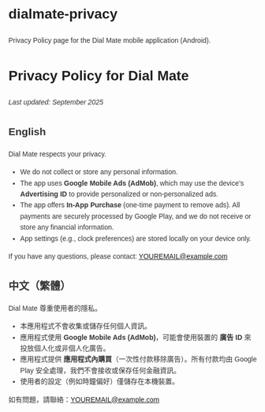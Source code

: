 # dialmate-privacy
Privacy Policy page for the Dial Mate mobile application (Android).
<!DOCTYPE html>
<html lang="en">
<head>
  <meta charset="UTF-8" />
  <meta name="viewport" content="width=device-width, initial-scale=1.0"/>
  <title>Privacy Policy - Dial Mate</title>
  <style>
    body { font-family: Arial, sans-serif; line-height: 1.6; margin: 20px; color: #333; }
    h1 { color: #222; }
    h2 { margin-top: 1.5em; }
  </style>
</head>
<body>
  <h1>Privacy Policy for Dial Mate</h1>
  <p><em>Last updated: September 2025</em></p>

  <h2>English</h2>
  <p>Dial Mate respects your privacy.</p>
  <ul>
    <li>We do not collect or store any personal information.</li>
    <li>The app uses <strong>Google Mobile Ads (AdMob)</strong>, which may use the device’s <strong>Advertising ID</strong> to provide personalized or non-personalized ads.</li>
    <li>The app offers <strong>In-App Purchase</strong> (one-time payment to remove ads). All payments are securely processed by Google Play, and we do not receive or store any financial information.</li>
    <li>App settings (e.g., clock preferences) are stored locally on your device only.</li>
  </ul>
  <p>If you have any questions, please contact: <a href="mailto:YOUREMAIL@example.com">YOUREMAIL@example.com</a></p>

  <h2>中文（繁體）</h2>
  <p>Dial Mate 尊重使用者的隱私。</p>
  <ul>
    <li>本應用程式不會收集或儲存任何個人資訊。</li>
    <li>應用程式使用 <strong>Google Mobile Ads (AdMob)</strong>，可能會使用裝置的 <strong>廣告 ID</strong> 來投放個人化或非個人化廣告。</li>
    <li>應用程式提供 <strong>應用程式內購買</strong>（一次性付款移除廣告）。所有付款均由 Google Play 安全處理，我們不會接收或保存任何金融資訊。</li>
    <li>使用者的設定（例如時鐘偏好）僅儲存在本機裝置。</li>
  </ul>
  <p>如有問題，請聯絡：<a href="mailto:YOUREMAIL@example.com">YOUREMAIL@example.com</a></p>
</body>
</html>

